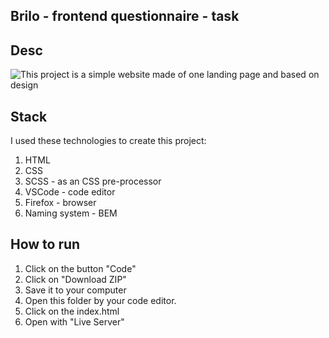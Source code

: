## Brilo - frontend questionnaire - task

## Desc

![This project is a simple website made of one landing page and based on design](./design/desktop-preview.jpg)

## Stack

I used these technologies to create this project:

1.  HTML
2.  CSS
3.  SCSS - as an CSS pre-processor
4.  VSCode - code editor
5.  Firefox - browser
6.  Naming system - BEM

## How to run

1.  Click on the button "Code"
2.  Click on "Download ZIP"
3.  Save it to your computer
4.  Open this folder by your code editor.
5.  Click on the index.html
6.  Open with "Live Server"
